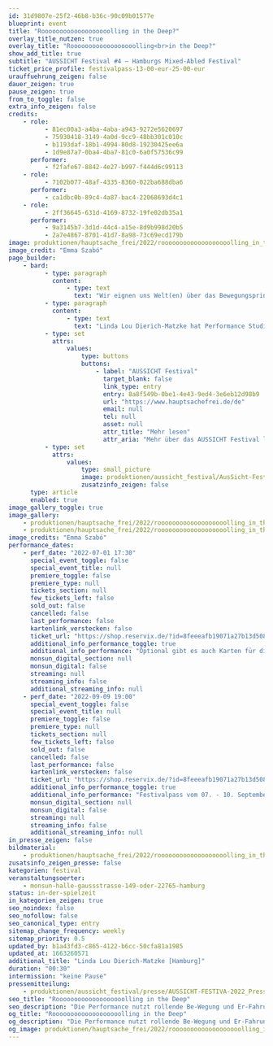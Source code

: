 ```yaml
---
id: 31d9807e-25f2-46b8-b36c-90c09b01577e
blueprint: event
title: "Rooooooooooooooooooolling in the Deep?"
overlay_title_nutzen: true
overlay_title: "Roooooooooooooooooolling<br>in the Deep?"
show_add_title: true
subtitle: "AUSSICHT Festival #4 – Hamburgs Mixed-Abled Festival"
ticket_price_profile: festivalpass-13-00-eur-25-00-eur
urauffuehrung_zeigen: false
dauer_zeigen: true
pause_zeigen: true
from_to_toggle: false
extra_info_zeigen: false
credits:
    - role:
          - 81ec00a3-a4ba-4aba-a943-9272e5620697
          - 75930418-3149-4a0d-9cc9-48bb301c010c
          - b1193daf-18b1-4994-80d8-19230425ee6a
          - 1d9e87a7-0ba4-4ba7-81c0-6a0f57536c99
      performer:
          - f2fafe67-8842-4e27-b997-f444d6c99113
    - role:
          - 7102b077-48af-4335-8360-022ba688dba6
      performer:
          - ca1dbc0b-89c4-4a87-bac4-22068693d4c1
    - role:
          - 2ff36645-631d-4169-8732-19fe02db35a1
      performer:
          - 9a3145b7-3d1d-44c4-a15e-8d9b998d20b5
          - 2a7e4867-8701-41d7-8a98-73c69ecd179b
image: produktionen/hauptsache_frei/2022/rooooooooooooooooooolling_in_the_deep/rooooooooooooooooooolling_in_the_deep_01_c_emma_szabo.jpg
image_credit: "Emma Szabó"
page_builder:
    - bard:
          - type: paragraph
            content:
                - type: text
                  text: "Wir eignen uns Welt(en) über das Bewegungsprinzip des Rollens an. Ob für die Mobilität, den Transport von Gütern oder als Freizeitvergnügen: der moderne Mensch rollt im öffentlichen Nahverkehr, in Autos, auf Fahrrädern oder Rollschuhen. Die Performance nutzt rollende Be-Wegung und Er-Fahrung und erschafft mit Humor eine Choreografie aus Kontrolle, Orientierung und Hingabe. Das Rollen wird auf der Bühne erprobt, indem die Bewegung in Ambivalenz aus Selbst- und Fremdbestimmung ausgeführt wird – in ständiger Wiederholung."
          - type: paragraph
            content:
                - type: text
                  text: "Linda Lou Dierich-Matzke hat Performance Studies studiert und arbeitet an der Schnittstelle von Wissenschaft und Kunst. In ihrem Abschlussstück zeigt sie das Rollen als Bewegungsprinzip des (erweiterten) Körpers. Linda Lou erarbeitet hierbei einen choreografischen Zugang zu Form und Bewegung und fragt, wie diese den Alltag prägen."
          - type: set
            attrs:
                values:
                    type: buttons
                    buttons:
                        - label: "AUSSICHT Festival"
                          target_blank: false
                          link_type: entry
                          entry: 8a8f549b-0be1-4e43-9ed4-3e6eb12d98b9
                          url: "https://www.hauptsachefrei.de/de"
                          email: null
                          tel: null
                          asset: null
                          attr_title: "Mehr lesen"
                          attr_aria: "Mehr über das AUSSICHT Festival lesen"
          - type: set
            attrs:
                values:
                    type: small_picture
                    image: produktionen/aussicht_festival/AusSicht-Festival-Logo-Rechteck.jpg
                    zusatzinfo_zeigen: false
      type: article
      enabled: true
image_gallery_toggle: true
image_gallery:
    - produktionen/hauptsache_frei/2022/rooooooooooooooooooolling_in_the_deep/rooooooooooooooooooolling_in_the_deep_02_c_emma_szabo.jpg
    - produktionen/hauptsache_frei/2022/rooooooooooooooooooolling_in_the_deep/rooooooooooooooooooolling_in_the_deep_01_c_emma_szabo.jpg
image_credits: "Emma Szabó"
performance_dates:
    - perf_date: "2022-07-01 17:30"
      special_event_toggle: false
      special_event_title: null
      premiere_toggle: false
      premiere_type: null
      tickets_section: null
      few_tickets_left: false
      sold_out: false
      cancelled: false
      last_performance: false
      kartenlink_verstecken: false
      ticket_url: "https://shop.reservix.de/?id=8feeeafb19071a27b13d5083379d95183e9ab490f2f135faf80b2fecfc1ba00f2aba7ad8945f4a4292549eb86feddc1b&vID=7337&eventGrpID=405050&eventID=1945136"
      additional_info_performance_toggle: true
      additional_info_performance: "Optional gibt es auch Karten für die beiden Festivalbeiträge „Rooooooooooooooooooolling in the Deep“ & „Der Manipulierte Sex“ im Abo-Doppelpack."
      monsun_digital_section: null
      monsun_digital: false
      streaming: null
      streaming_info: false
      additional_streaming_info: null
    - perf_date: "2022-09-09 19:00"
      special_event_toggle: false
      special_event_title: null
      premiere_toggle: false
      premiere_type: null
      tickets_section: null
      few_tickets_left: false
      sold_out: false
      cancelled: false
      last_performance: false
      kartenlink_verstecken: false
      ticket_url: "https://shop.reservix.de/?id=8feeeafb19071a27b13d5083379d95183e9ab490f2f135faf80b2fecfc1ba00f2aba7ad8945f4a4292549eb86feddc1b&vID=7337&eventGrpID=413348&eventID=1986596"
      additional_info_performance_toggle: true
      additional_info_performance: "Festivalpass vom 07. - 10. September 2022"
      monsun_digital_section: null
      monsun_digital: false
      streaming: null
      streaming_info: false
      additional_streaming_info: null
in_presse_zeigen: false
bildmaterial:
    - produktionen/hauptsache_frei/2022/rooooooooooooooooooolling_in_the_deep/presse/rooooooooooooooooooolling_in_the_deep_01_c_emma_szabo_monsun.zip
zusatsinfo_zeigen_presse: false
kategorien: festival
veranstaltungsoerter:
    - monsun-halle-gaussstrasse-149-oder-22765-hamburg
status: in-der-spielzeit
in_kategorien_zeigen: true
seo_noindex: false
seo_nofollow: false
seo_canonical_type: entry
sitemap_change_frequency: weekly
sitemap_priority: 0.5
updated_by: b1a43fd3-c865-4122-b6cc-50cfa81a1985
updated_at: 1663260571
additional_title: "Linda Lou Dierich-Matzke [Hamburg]"
duration: "00:30"
intermission: "keine Pause"
pressemitteilung:
    - produktionen/aussicht_festival/presse/AUSSICHT-FESTIVA-2022_Pressemitteilung_monsun.theater.pdf
seo_title: "Rooooooooooooooooooolling in the Deep"
seo_description: "Die Performance nutzt rollende Be-Wegung und Er-Fahrung und erschafft mit Humor eine Choreografie aus Kontrolle, Orientierung und Hingabe."
og_title: "Rooooooooooooooooooolling in the Deep"
og_description: "Die Performance nutzt rollende Be-Wegung und Er-Fahrung und erschafft mit Humor eine Choreografie aus Kontrolle, Orientierung und Hingabe."
og_image: produktionen/hauptsache_frei/2022/rooooooooooooooooooolling_in_the_deep/social_media_image_roooooling.jpg
---
```

